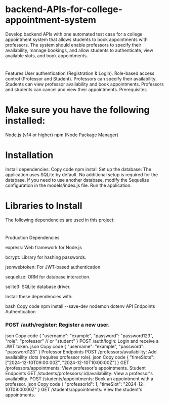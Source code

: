 # backend-APIs-for-college-appointment-system
Develop backend APIs with one automated test case for a college appointment system that allows students to book appointments with professors. The system should enable professors to specify their availability, manage bookings, and allow students to authenticate, view available slots, and book appointments.
#
Features
User authentication (Registration & Login).
Role-based access control (Professor and Student).
Professors can specify their availability.
Students can view professor availability and book appointments.
Professors and students can cancel and view their appointments.
Prerequisites
# Make sure you have the following installed:
Node.js (v14 or higher)
npm (Node Package Manager)
# Installation
Install dependencies:
Copy code
npm install
Set up the database:
The application uses SQLite by default. No additional setup is required for the database.
If you need to use another database, modify the Sequelize configuration in the models/index.js file.
Run the application:

# Libraries to Install
The following dependencies are used in this project:
#
Production Dependencies

express: Web framework for Node.js

bcrypt: Library for hashing passwords.

jsonwebtoken: For JWT-based authentication.

sequelize: ORM for database interaction.

sqlite3: SQLite database driver.

Install these dependencies with:


bash
Copy code
npm install --save-dev nodemon dotenv
API Endpoints
Authentication
### POST /auth/register: Register a new user.
json
Copy code
{
  "username": "example",
  "password": "password123",
  "role": "professor" // or "student"
}
POST /auth/login: Login and receive a JWT token.
json
Copy code
{
  "username": "example",
  "password": "password123"
}
Professor Endpoints
POST /professors/availability: Add availability slots (requires professor role).
json
Copy code
{
  "timeSlots": ["2024-12-10T09:00:00Z", "2024-12-10T10:00:00Z"]
}
GET /professors/appointments: View professor's appointments.
Student Endpoints
GET /students/professors/:id/availability: View a professor's availability.
POST /students/appointments: Book an appointment with a professor.
json
Copy code
{
  "professorId": 1,
  "timeSlot": "2024-12-10T09:00:00Z"
}
GET /students/appointments: View the student's appointments.
